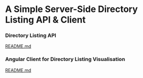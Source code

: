 # A Simple Server-Side Directory Listing API & Client

### Directory Listing API
[README.md](backend/README.md)

### Angular Client for Directory Listing Visualisation
[README.md](frontend/README.md)
